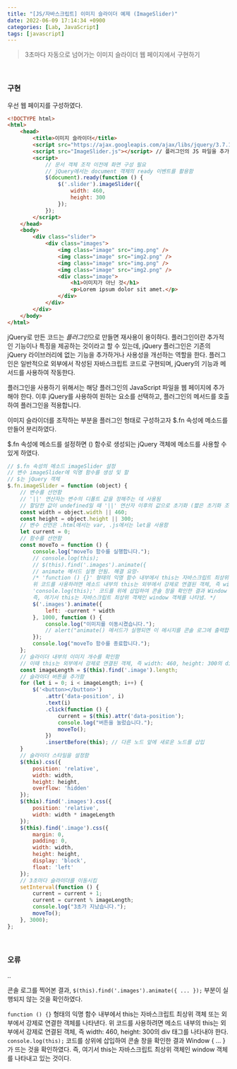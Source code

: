 ```yaml
---
title: "[JS/자바스크립트] 이미지 슬라이더 예제 (ImageSlider)"
date: 2022-06-09 17:14:34 +0900
categories: [Lab, JavaScript]
tags: [javascript]
---
```


> 3초마다 자동으로 넘어가는 이미지 슬라이더 웹 페이지에서 구현하기

<br>

### **구현**

우선 웹 페이지를 구성하였다.

```html
<!DOCTYPE html>
<html>
    <head>
        <title>이미지 슬라이더</title>
        <script src="https://ajax.googleapis.com/ajax/libs/jquery/3.7.1/jquery.min.js"></script>
        <script src="ImageSlider.js"></script> // 플러그인의 JS 파일을 추가함
        <script>
            // 문서 객체 조작 이전에 화면 구성 필요
            // jQuery에서는 document 객체의 ready 이벤트를 활용함
            $(document).ready(function () {
                $('.slider').imageSlider({
                    width: 460,
                    height: 300
                });
            });
        </script>
    </head>
    <body>
        <div class="slider">
            <div class="images">
                <img class="image" src="img.png" />
                <img class="image" src="img2.png" />
                <img class="image" src="img.png" />
                <img class="image" src="img2.png" />
                <div class="image">
                    <h1>이미지가 아닌 것</h1>
                    <p>Lorem ipsum dolor sit amet.</p>
                </div>
            </div>
        </div>
    </body>
</html>
```

jQuery로 만든 코드는 *플러그인*으로 만들면 재사용이 용이하다. 플러그인이란 추가적인 기능이나 특징을 제공하는 것이라고 할 수 있는데, jQuery 플러그인은 기존의 jQuery 라이브러리에 없는 기능을 추가하거나 사용성을 개선하는 역할을 한다. 플러그인은 일반적으로 외부에서 작성된 자바스크립트 코드로 구현되며, jQuery의 기능과 메서드를 사용하여 작동한다.

플러그인을 사용하기 위해서는 해당 플러그인의 JavaScript 파일을 웹 페이지에 추가해야 한다. 이후 jQuery를 사용하여 원하는 요소를 선택하고, 플러그인의 메서드를 호출하여 플러그인을 적용합니다.

이미지 슬라이더를 조작하는 부분을 플러그인 형태로 구성하고자 \$.fn 속성에 메소드를 만들어 분리하였다.

\$.fn 속성에 메소드를 설정하면 () 함수로 생성되는 jQuery 객체에 메소드를 사용할 수 있게 하였다.

```js
// $.fn 속성의 메소드 imageSlider 설정
// 변수 imageSlider에 익명 함수를 생성 및 할
// $는 jQuery 객체
$.fn.imageSlider = function (object) {
    // 변수를 선언함
    // '||' 연산자는 변수의 디폴트 값을 정해주는 데 사용됨
    // 할당한 값이 undefined일 때 '||' 연산자 이후의 값으로 초기화 (짧은 초기화 조건문)
    const width = object.width || 460;
    const height = object.height || 300;
    // 변수 선언은 .html에서는 var, .js에서는 let을 사용함
    let current = 0;
    // 함수를 선언함
    const moveTo = function () {
        console.log("moveTo 함수를 실행합니다.");
        // console.log(this); 
        // $(this).find('.images').animate({    
        // animate 메서드 실행 안됨. 해결 요망-
        /* 'function () {}' 형태의 익명 함수 내부에서 this는 자바스크립트 최상위 객체 또는 외부에서 강제로 연결한 객체를 나타냄.
        위 코드를 사용하려면 메소드 내부의 this는 외부에서 강제로 연결된 객체, 즉 width: 460, height: 300의 div 태그를 나타내야 함.
        'console.log(this);' 코드를 위에 삽입하여 콘솔 창을 확인한 결과 Window { ... }가 뜨는 것을 확인함.
        즉, 여기서 this는 자바스크립트 최상위 객체인 window 객체를 나타냄. */
        $('.images').animate({
            left: -current * width
        }, 1000, function () {
            console.log("이미지를 이동시켰습니다.");
            // alert("animate() 메서드가 실행되면 이 메시지를 콘솔 로그에 출력합니다.");
        });
        console.log("moveTo 함수를 종료합니다.");
    };
    // 슬라이더 내부의 이미지 개수를 확인함
    // 이때 this는 외부에서 강제로 연결된 객체, 즉 width: 460, height: 300의 div 태그를 나타냄
    const imageLength = $(this).find('.image').length;
    // 슬라이더 버튼을 추가함
    for (let i = 0; i < imageLength; i++) {
        $('<button></button>')
            .attr('data-position', i)
            .text(i)
            .click(function () {
                current = $(this).attr('data-position');
                console.log("버튼을 눌렀습니다.");
                moveTo();
            })
            .insertBefore(this); // 다른 노드 앞에 새로운 노드를 삽입
    }
    // 슬라이더 스타일을 설정함
    $(this).css({
        position: 'relative',
        width: width,
        height: height,
        overflow: 'hidden'
    });
    $(this).find('.images').css({
        position: 'relative',
        width: width * imageLength
    });
    $(this).find('.image').css({
        margin: 0,
        padding: 0,
        width: width,
        height: height,
        display: 'block',
        float: 'left'
    });
    // 3초마다 슬라이더를 이동시킴
    setInterval(function () {
        current = current + 1;
        current = current % imageLength;
        console.log("3초가 지났습니다.");
        moveTo();
    }, 3000);
};
```

<br>

### **오류**

..

콘솔 로그를 찍어본 결과, `$(this).find('.images').animate({ ... });` 부분이 실행되지 않는 것을 확인하였다.

`function () {}` 형태의 익명 함수 내부에서 this는 자바스크립트 최상위 객체 또는 외부에서 강제로 연결한 객체를 나타낸다. 위 코드를 사용하려면 메소드 내부의 this는 외부에서 강제로 연결된 객체, 즉 width: 460, height: 300의 div 태그를 나타내야 한다.
 `console.log(this);` 코드를 상위에 삽입하여 콘솔 창을 확인한 결과 Window { ... }가 뜨는 것을 확인하였다.
 즉, 여기서 this는 자바스크립트 최상위 객체인 window 객체를 나타내고 있는 것이다.

<br>
